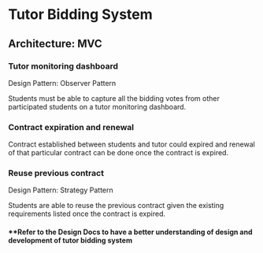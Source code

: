 # Tutor Bidding System
## Architecture: MVC

### Tutor monitoring dashboard
Design Pattern: Observer Pattern

Students must be able to capture all the bidding votes from other participated students on a tutor monitoring dashboard.

### Contract expiration and renewal
Contract established between students and tutor could expired and renewal of that particular contract can be done once the contract is expired.

### Reuse previous contract
Design Pattern: Strategy Pattern

Students are able to reuse the previous contract given the existing requirements listed once the contract is expired.


#### **Refer to the Design Docs to have a better understanding of design and development of tutor bidding system
